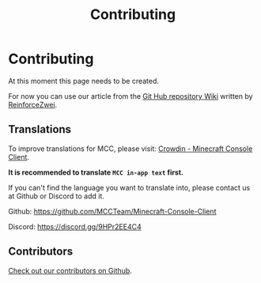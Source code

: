 ﻿---
title: Contributing
---

# Contributing

At this moment this page needs to be created.

For now you can use our article from the [Git Hub repository Wiki](https://github.com/MCCTeam/Minecraft-Console-Client/wiki/Update-console-client-to-new-version) written by [ReinforceZwei](https://github.com/ReinforceZwei).

## Translations

To improve translations for MCC, please visit: [Crowdin - Minecraft Console Client](https://crwd.in/minecraft-console-client).

**It is recommended to translate `MCC in-app text` first.**

If you can't find the language you want to translate into, please contact us at Github or Discord to add it.

Github: <a href="https://github.com/MCCTeam/Minecraft-Console-Client" rel="nofollow noopener" target="_blank">https://github.com/MCCTeam/Minecraft-Console-Client</a>

Discord: <a href="https://discord.gg/9HPr2EE4C4" rel="nofollow noopener" target="_blank">https://discord.gg/9HPr2EE4C4</a>

## Contributors

[Check out our contributors on Github](https://github.com/MCCTeam/Minecraft-Console-Client/graphs/contributors).
